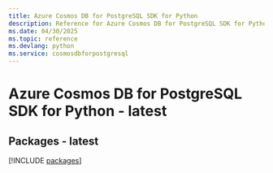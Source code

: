 ```yaml
---
title: Azure Cosmos DB for PostgreSQL SDK for Python
description: Reference for Azure Cosmos DB for PostgreSQL SDK for Python
ms.date: 04/30/2025
ms.topic: reference
ms.devlang: python
ms.service: cosmosdbforpostgresql
---
```

# Azure Cosmos DB for PostgreSQL SDK for Python - latest
## Packages - latest
[!INCLUDE [packages](cosmos-db-for-postgresql-index.md)]